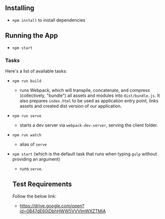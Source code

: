 ## Installing
* `npm install` to install dependencies

## Running the App
* `npm start`

### Tasks
Here's a list of available tasks:
* `npm run build`
  * runs Webpack, which will transpile, concatenate, and compress (collectively, "bundle") all assets and modules into `dist/bundle.js`. It also prepares `index.html` to be used as application entry point, links assets and created dist version of our application.
* `npm run serve`
  * starts a dev server via `webpack-dev-server`, serving the client folder.
* `npm run watch`
  * alias of `serve`
* `npm start` (which is the default task that runs when typing `gulp` without providing an argument)
  * runs `serve`.
  
  ## Test Requirements
  Follow the below link:
  * https://drive.google.com/open?id=0B47dE60iDbhHWW5VVVlmWXZTMjA


